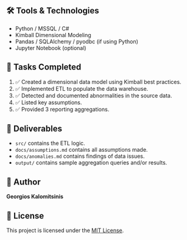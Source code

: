 ## 🛠️ Tools & Technologies

- Python / MSSQL / C#
- Kimball Dimensional Modeling
- Pandas / SQLAlchemy / pyodbc (if using Python)
- Jupyter Notebook (optional)

## 📌 Tasks Completed

1. ✅ Created a dimensional data model using Kimball best practices.
2. ✅ Implemented ETL to populate the data warehouse.
3. ✅ Detected and documented abnormalities in the source data.
4. ✅ Listed key assumptions.
5. ✅ Provided 3 reporting aggregations.

## 📄 Deliverables

- `src/` contains the ETL logic.
- `docs/assumptions.md` contains all assumptions made.
- `docs/anomalies.md` contains findings of data issues.
- `output/` contains sample aggregation queries and/or results.

## 📝 Author

**Georgios Kalomitsinis**

## 📄 License

This project is licensed under the [MIT License](LICENSE).
